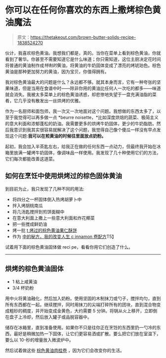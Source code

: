 # 你可以在任何你喜欢的东西上撒烤棕色黄油魔法

> 原文：<https://thetakeout.com/brown-butter-solids-recipe-1838524270>

伙计，我喜欢棕色黄油。我想我们都是，真的。当你在菜单上看到棕色黄油，你就看到了奢华。你甚至不需要知道它是什么味道；你只需知道，这位主厨决定花时间将普通的黄油制作成*特制的*黄油，将黄油的牛奶固体变成了漂亮的烤琥珀色。棕色黄油是那种更加努力的黄油，因为宝贝，你值得拥有。



我对棕色黄油最大的问题是什么？永远都不够。就其本身而言，它有一种夸张的坚果味道，但是当用在食谱中时——除非你用的黄油比任何人一次吃的都多——味道就会消失。我被太多菜单上的棕色黄油诱惑，却悲惨地失望于一盘充满油脂的菜肴，它几乎没有散发出一丝烘烤的优雅。

作为一名厨师和面包师，我一次又一次地面对这个问题。我想做的东西太多了，以至于我觉得可以再多做一点 *beurre noisette，*比如深度烘焙的蔬菜、极简主义的意大利面和浓郁蓬松的奶油。我需要更多的烘烤牛奶固体，更少的牛奶脂肪。然后我意识到我其实很容易就解决了这个问题，我觉得自己像个傻瓜一样没有早点发现这个问题:**我可以在煎黄油的时候往里面放点奶粉。**

起初，我会加入半茶匙左右，给我正在做的任何东西一点动力，但最终我开始在冰箱里放满一罐烤牛奶固体，像调味品一样使用。我发现了几十种使用它们的方法，它们每次都能改善这道菜。

## 如何在烹饪中使用烘烤过的棕色固体黄油

到目前为止，我只发现了几种不同的用法:

*   将四分之一杯固体倒入热烤胡萝卜中
*   拌入烤胡桃南瓜
*   将几汤匙搅拌到煎饼面糊中
*   在意大利面上撒上一些意大利面和炸花椰菜
*   把一些搅成鲜奶油
*   烤一批 [t 烤过的棕色黄油果仁酥饼](https://thetakeout.com/recipe-toasted-brown-butter-nut-shortbread-cookie-pecan-1840274759)
*   作为 [中的秘方，我的改变人生 c innamon 卷配方](https://thetakeout.com/brown-butter-cinnamon-rolls-recipe-from-scratch-1838684022)T5】

试着用下面的棕色黄油固体做 reci pe，看看你用它们创造了什么。

* * *

## 烘烤的棕色黄油固体

*   1 粘上咸黄油
*   3/4 杯奶粉

用中火将黄油融化，然后加入奶粉。使用坚固的木制抹刀或勺子，搅拌均匀，直到所有东西都在一起。继续搅拌，同时用抹刀的尖端打碎所有的团块，直到混合物变成粗砂的稠度，并开始变成金黄色，大约需要 5 分钟。将锅从火上移开，立即倒在盘子上冷却，然后放入罐子或品脱容器中。

储存在冰箱里，直到准备使用。如果你不只是往你正在烹饪的东西里扔一勺冷的东西，最好是稍微加热一下固体，让它们更容易洒或扩散。要么把它们放在室温下，要么以 10-秒的增量放入微波炉中。

然后试着做这些 [棕色黄油肉桂卷](https://thetakeout.com/brown-butter-cinnamon-rolls-recipe-from-scratch-1838684022) ，因为它们会改变你的生活。